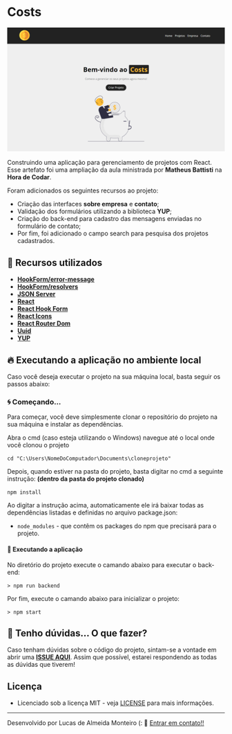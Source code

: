 # Costs

![Preview](https://github.com/lucasdealmeidadev/react-js-costs/blob/main/banner.png?raw=true)

Construindo uma aplicação para gerenciamento de projetos com React. Esse artefato foi uma ampliação da aula ministrada por **Matheus Battisti** na **Hora de Codar**.

Foram adicionados os seguintes recursos ao projeto:

- Criação das interfaces **sobre empresa** e **contato**;
- Validação dos formulários utilizando a biblioteca **YUP**;
- Criação do back-end para cadastro das mensagens enviadas no formulário de contato;
- Por fim, foi adicionado o campo search para pesquisa dos projetos cadastrados.

## 🚀 Recursos utilizados

* **[HookForm/error-message](https://github.com/react-hook-form/error-message)**
* **[HookForm/resolvers](https://github.com/react-hook-form/resolvers)**
* **[JSON Server](https://www.npmjs.com/package/json-server)**
* **[React](https://pt-br.reactjs.org/)**
* **[React Hook Form](https://www.npmjs.com/package/react-hook-form)**
* **[React Icons](https://www.npmjs.com/package/react-icons)**
* **[React Router Dom](https://www.npmjs.com/package/react-router-dom)**
* **[Uuid](https://www.npmjs.com/package/uuid)**
* **[YUP](https://www.npmjs.com/package/yup)**

## 🔥 Executando a aplicação no ambiente local

Caso você deseja executar o projeto na sua máquina local, basta seguir os passos abaixo:

### 🌀 Começando... 

Para começar, você deve simplesmente clonar o repositório do projeto na sua máquina e instalar as dependências.

Abra o cmd (caso esteja utilizando o Windows) navegue até o local onde você clonou o projeto

```
cd "C:\Users\NomeDoComputador\Documents\cloneprojeto"
```

Depois, quando estiver na pasta do projeto, basta digitar no cmd a seguinte instrução: **(dentro da pasta do projeto clonado)**

```
npm install
```

Ao digitar a instrução acima, automaticamente ele irá baixar todas as dependências listadas e definidas no arquivo package.json:

* `node_modules` - que contêm os packages do npm que precisará para o projeto.

#### 💨 Executando a aplicação 

No diretório do projeto execute o camando abaixo para executar o back-end:

```
> npm run backend
```
Por fim, execute o camando abaixo para inicializar o projeto:

```
> npm start
```

## 🚩 Tenho dúvidas... O que fazer? 

Caso tenham dúvidas sobre o código do projeto, sintam-se a vontade em abrir uma **[ISSUE AQUI](https://github.com/lucasdealmeidadev/react-js-costs/issues)**. Assim que possível, estarei respondendo as todas as dúvidas que tiverem!

## Licença

* Licenciado sob a licença MIT - veja [LICENSE](https://github.com/lucasdealmeidadev/react-js-costs/blob/main/LICENCE) para mais informações.

----------

Desenvolvido por Lucas de Almeida Monteiro (:  👋  [ Entrar em contato!!](https://www.linkedin.com/in/lucas-almeida-145a4513a)
